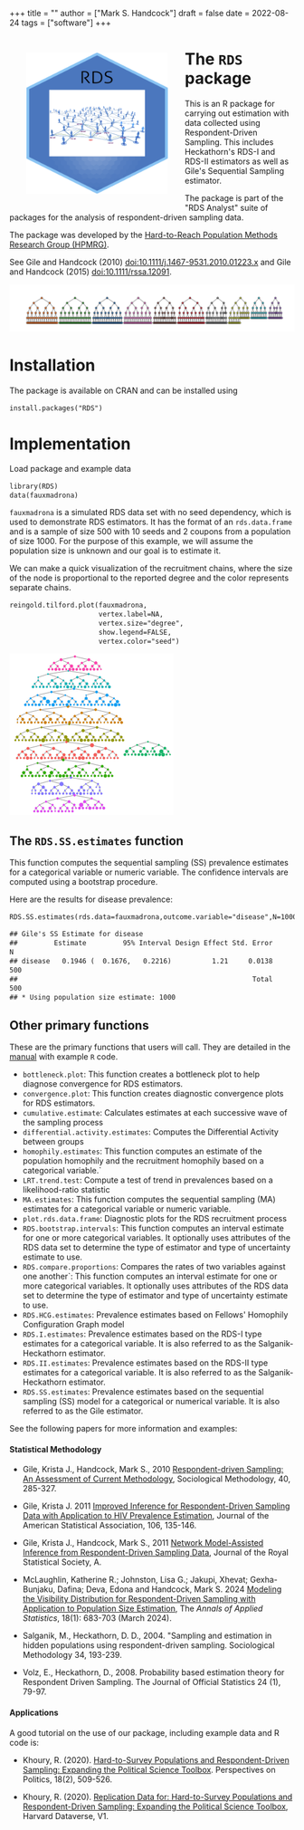 +++
title = ""
author = ["Mark S. Handcock"]
draft = false
date = 2022-08-24
tags = ["software"]
+++

<img src="/img/RDS_hl.png" align="left" width="250" height="250" style="padding:30px;" alt="RDS network"/>

# The `RDS` package

This is an R package for carrying out estimation with data collected using Respondent-Driven Sampling. This includes
Heckathorn's RDS-I and RDS-II estimators as well as Gile's Sequential Sampling estimator. 

The package is part of the "RDS Analyst" suite of
packages for the analysis of respondent-driven sampling data.

The package was developed by the [Hard-to-Reach Population Methods Research Group (HPMRG)](https://hpmrg.org).

See Gile and Handcock (2010) <doi:10.1111/j.1467-9531.2010.01223.x> and Gile and
Handcock (2015) <doi:10.1111/rssa.12091>.

<img src="/img/fauxmadrona_recplot.jpeg" width = 900 alt="RDS banner"/>

# Installation

The package is available on CRAN and can be installed using

```{r}
install.packages("RDS")
```

<!-- To install the latest development version from github, the best way it to use git to create a local copy and install it as usual from there. If -->
<!-- you just want to install it, you can also use: -->

<!-- ```{r} -->
<!-- # If devtools is not installed: -->
<!-- # install.packages("devtools") -->
<!--  -->
<!-- devtools::install_github("HPMRG/RDS") -->
<!-- ``` -->

# Implementation

Load package and example data

```
library(RDS)
data(fauxmadrona)
```

`fauxmadrona` is a simulated RDS data set with no seed dependency, which is used to demonstrate RDS estimators. It has the format of an
`rds.data.frame` and is a sample of size 500 with 10 seeds and 2 coupons from a population of size 1000. For the purpose of this example, we
will assume the population size is unknown and our goal is to estimate it.

We can make a quick visualization of the recruitment chains, where the size of the node is proportional to the reported degree and the color
represents separate chains.

```{r}
reingold.tilford.plot(fauxmadrona, 
                      vertex.label=NA, 
                      vertex.size="degree",
                      show.legend=FALSE,
                      vertex.color="seed")
```

![](reingold.tilford.png)

## The `RDS.SS.estimates` function

This function computes the sequential sampling (SS) prevalence estimates for a categorical variable or numeric
variable.
The confidence intervals are computed using a bootstrap procedure.

Here are the results for disease prevalence:

```{r}
RDS.SS.estimates(rds.data=fauxmadrona,outcome.variable="disease",N=1000)
```

    ## Gile's SS Estimate for disease 
    ##         Estimate         95% Interval Design Effect Std. Error     N
    ## disease   0.1946 (  0.1676,   0.2216)          1.21     0.0138   500
    ##                                                          Total   500
    ## * Using population size estimate: 1000

## Other primary functions 

These are the primary functions that users will call. They are detailed in the [manual](https://cran.r-project.org/web/packages/RDS/RDS.pdf)
with example `R` code.

* `bottleneck.plot`: This function creates a bottleneck plot to help diagnose convergence for RDS estimators. 
* `convergence.plot`: This function creates diagnostic convergence plots for RDS estimators. 
* `cumulative.estimate`: Calculates estimates at each successive wave of the sampling process 
* `differential.activity.estimates`: Computes the Differential Activity between groups 
* `homophily.estimates`: This function computes an estimate of the population homophily and the recruitment homophily based on a categorical variable.` 
* `LRT.trend.test`: Compute a test of trend in prevalences based on a likelihood-ratio statistic
* `MA.estimates`: This function computes the sequential sampling (MA) estimates for a categorical variable or numeric variable.
* `plot.rds.data.frame`: Diagnostic plots for the RDS recruitment process
* `RDS.bootstrap.intervals`: This function computes an interval estimate for one or more categorical variables. It optionally uses attributes of the RDS data set to determine the type of estimator and type of uncertainty estimate to use.
* `RDS.compare.proportions`: Compares the rates of two variables against one another`: This function computes an interval estimate for one or more categorical variables. It optionally uses attributes of the RDS data set to determine the type of estimator and type of uncertainty estimate to use.
* `RDS.HCG.estimates`: Prevalence estimates based on Fellows' Homophily Configuration Graph model
* `RDS.I.estimates`: Prevalence estimates based on the RDS-I type estimates for a categorical variable. It is also referred to as the Salganik-Heckathorn estimator.
* `RDS.II.estimates`: Prevalence estimates based on the RDS-II type estimates for a categorical variable. It is also referred to as the Salganik-Heckathorn estimator.
* `RDS.SS.estimates`: Prevalence estimates based on the sequential sampling (SS) model for a categorical or numerical variable. It is also referred to as the Gile estimator.

See the following papers for more information and examples:

#### Statistical Methodology

*  Gile, Krista J., Handcock, Mark S., 2010 [Respondent-driven Sampling: An Assessment of Current
   Methodology](https://doi.org/10.1111/j.1467-9531.2010.01223.x), Sociological Methodology, 40, 285-327.

* Gile, Krista J. 2011 [Improved Inference for Respondent-Driven Sampling Data with Application to HIV Prevalence Estimation](https://doi.org/10.1198/jasa.2011.ap09475), Journal of the American Statistical Association, 106, 135-146.

*  Gile, Krista J., Handcock, Mark S., 2011 [Network Model-Assisted Inference from Respondent-Driven Sampling
   Data](https://doi.org/10.1111/rssa.12091), Journal of the Royal Statistical Society, A. 

* McLaughlin, Katherine R.; Johnston, Lisa G.; Jakupi, Xhevat; Gexha-Bunjaku, Dafina; Deva, Edona and Handcock, Mark S. 2024
[Modeling the Visibility Distribution for Respondent-Driven Sampling with Application to Population Size Estimation](https://doi.org/10.1214/23-AOAS1807), The *Annals of Applied Statistics*, 18(1): 683-703 (March 2024).

*  Salganik, M., Heckathorn, D. D., 2004. "Sampling and estimation in hidden populations using respondent-driven sampling.
Sociological Methodology 34, 193-239.

*  Volz, E., Heckathorn, D., 2008. Probability based estimation theory for Respondent Driven Sampling. The Journal of Official
Statistics 24 (1), 79-97.

#### Applications

A good tutorial on the use of our package, including example data and R code is:

* Khoury, R. (2020). [Hard-to-Survey Populations and Respondent-Driven Sampling: Expanding the Political Science
  Toolbox](https://doi.org/10.1017/S1537592719003864). Perspectives on Politics, 18(2), 509-526.

* Khoury, R. (2020). [Replication Data for: Hard-to-Survey Populations and Respondent-Driven Sampling: Expanding the Political Science
  Toolbox](https://doi.org/10.7910/DVN/XKOVUN),  Harvard Dataverse, V1.
